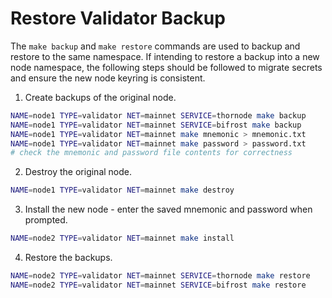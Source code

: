 # Restore Validator Backup

The `make backup` and `make restore` commands are used to backup and restore to the same namespace. If intending to restore a backup into a new node namespace, the following steps should be followed to migrate secrets and ensure the new node keyring is consistent.

1. Create backups of the original node.

```bash
NAME=node1 TYPE=validator NET=mainnet SERVICE=thornode make backup
NAME=node1 TYPE=validator NET=mainnet SERVICE=bifrost make backup
NAME=node1 TYPE=validator NET=mainnet make mnemonic > mnemonic.txt
NAME=node1 TYPE=validator NET=mainnet make password > password.txt
# check the mnemonic and password file contents for correctness
```

2. Destroy the original node.

```bash
NAME=node1 TYPE=validator NET=mainnet make destroy
```

3. Install the new node - enter the saved mnemonic and password when prompted.

```bash
NAME=node2 TYPE=validator NET=mainnet make install
```

4. Restore the backups.

```bash
NAME=node2 TYPE=validator NET=mainnet SERVICE=thornode make restore
NAME=node2 TYPE=validator NET=mainnet SERVICE=bifrost make restore
```
